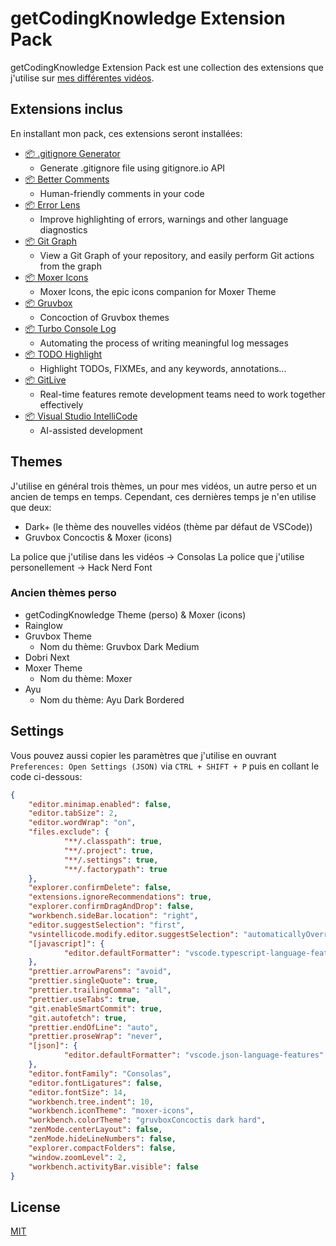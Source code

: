 # getCodingKnowledge Extension Pack

getCodingKnowledge Extension Pack est une collection des extensions que j'utilise sur [mes différentes vidéos](https://www.youtube.com/c/getcodingknowledge).

## Extensions inclus

En installant mon pack, ces extensions seront installées:

- [📦 .gitignore Generator](https://marketplace.visualstudio.com/items?itemName=piotrpalarz.vscode-gitignore-generator)
  - Generate .gitignore file using gitignore.io API
- [📦 Better Comments](https://marketplace.visualstudio.com/items?itemName=aaron-bond.better-comments)
  - Human-friendly comments in your code
- [📦 Error Lens](https://marketplace.visualstudio.com/items?itemName=usernamehw.errorlens)
  - Improve highlighting of errors, warnings and other language diagnostics
- [📦 Git Graph](https://marketplace.visualstudio.com/items?itemName=mhutchie.git-graph)
  - View a Git Graph of your repository, and easily perform Git actions from the graph
- [📦 Moxer Icons](https://marketplace.visualstudio.com/items?itemName=Equinusocio.moxer-icons)
  - Moxer Icons, the epic icons companion for Moxer Theme
- [📦 Gruvbox](https://marketplace.visualstudio.com/items?itemName=wheredoesyourmindgo.gruvbox-concoctis)
  - Concoction of Gruvbox themes
- [📦 Turbo Console Log](https://marketplace.visualstudio.com/items?itemName=ChakrounAnas.turbo-console-log)
	- Automating the process of writing meaningful log messages
- [📦 TODO Highlight](https://marketplace.visualstudio.com/items?itemName=wayou.vscode-todo-highlight)
	- Highlight TODOs, FIXMEs, and any keywords, annotations...
- [📦 GitLive](https://marketplace.visualstudio.com/items?itemName=TeamHub.teamhub)
	- Real-time features remote development teams need to work together effectively
- [📦 Visual Studio IntelliCode](https://marketplace.visualstudio.com/items?itemName=VisualStudioExptTeam.vscodeintellicode)
  - AI-assisted development

## Themes

J'utilise en général trois thèmes, un pour mes vidéos, un autre perso et un ancien de temps en temps. Cependant, ces dernières temps je n'en utilise que deux:

- Dark+ (le thème des nouvelles vidéos (thème par défaut de VSCode))
- Gruvbox Concoctis & Moxer (icons)

La police que j'utilise dans les vidéos -> Consolas
La police que j'utilise personellement -> Hack Nerd Font

### Ancien thèmes perso

- getCodingKnowledge Theme (perso) & Moxer (icons)
- Rainglow 
- Gruvbox Theme
  - Nom du thème: Gruvbox Dark Medium
- Dobri Next 
- Moxer Theme
  - Nom du thème: Moxer
- Ayu
  - Nom du thème: Ayu Dark Bordered

## Settings

Vous pouvez aussi copier les paramètres que j'utilise en ouvrant `Preferences: Open Settings (JSON)` via `CTRL + SHIFT + P` puis en collant le code ci-dessous:

```json
{
	"editor.minimap.enabled": false,
	"editor.tabSize": 2,
	"editor.wordWrap": "on",
	"files.exclude": {
			"**/.classpath": true,
			"**/.project": true,
			"**/.settings": true,
			"**/.factorypath": true
	},
	"explorer.confirmDelete": false,
	"extensions.ignoreRecommendations": true,
	"explorer.confirmDragAndDrop": false,
	"workbench.sideBar.location": "right",
	"editor.suggestSelection": "first",
	"vsintellicode.modify.editor.suggestSelection": "automaticallyOverrodeDefaultValue",
	"[javascript]": {
			"editor.defaultFormatter": "vscode.typescript-language-features"
	},
	"prettier.arrowParens": "avoid",
	"prettier.singleQuote": true,
	"prettier.trailingComma": "all",
	"prettier.useTabs": true,
	"git.enableSmartCommit": true,
	"git.autofetch": true,
	"prettier.endOfLine": "auto",
	"prettier.proseWrap": "never",
	"[json]": {
			"editor.defaultFormatter": "vscode.json-language-features"
	},
	"editor.fontFamily": "Consolas",
	"editor.fontLigatures": false,
	"editor.fontSize": 14,
	"workbench.tree.indent": 10,
	"workbench.iconTheme": "moxer-icons",
	"workbench.colorTheme": "gruvboxConcoctis dark hard",
	"zenMode.centerLayout": false,
	"zenMode.hideLineNumbers": false,
	"explorer.compactFolders": false,
	"window.zoomLevel": 2,
	"workbench.activityBar.visible": false
}
```

## License

[MIT](https://github.com/noxaled/gckn-pack/blob/master/LICENSE.txt)
